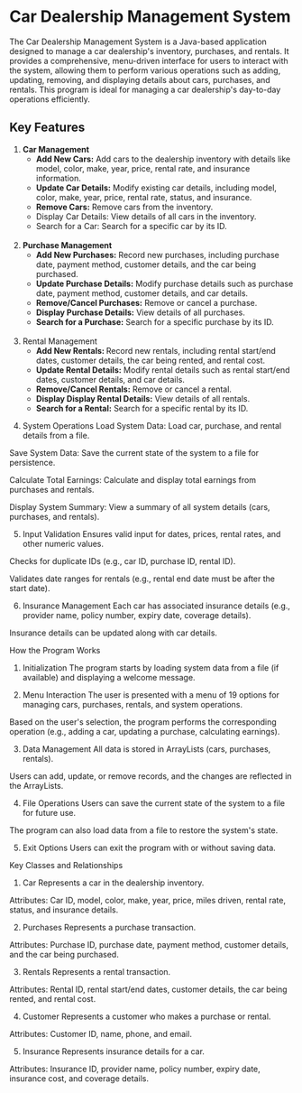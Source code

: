 <h1>Car Dealership Management System</h1>
The Car Dealership Management System is a Java-based application designed to manage a car dealership's inventory, purchases, and rentals. It provides a comprehensive, menu-driven interface for users to interact with the system, allowing them to perform various operations such as adding, updating, removing, and displaying details about cars, purchases, and rentals. This program is ideal for managing a car dealership's day-to-day operations efficiently.

<h2>Key Features</h2>
<ol>
  <li><strong>Car Management</strong>
  <ul>
    <li><strong>Add New Cars:</strong> Add cars to the dealership inventory with details like model, color, make, year, price, rental rate, and insurance information.</li>
    <li><strong>Update Car Details:</strong> Modify existing car details, including model, color, make, year, price, rental rate, status, and insurance.</li>
    <li><strong>Remove Cars:</strong> Remove cars from the inventory.</li>
    <li>Display Car Details: View details of all cars in the inventory.</li>
    <li>Search for a Car: Search for a specific car by its ID.</li>
  </ul>
  </li>
   </br>
  <li>
   <strong>Purchase Management</strong> 
    <ul>
      <li><strong>Add New Purchases:</strong> Record new purchases, including purchase date, payment method, customer details, and the car being purchased.</li>
      <li><strong>Update Purchase Details:</strong> Modify purchase details such as purchase date, payment method, customer details, and car details.</li>
      <li><strong>Remove/Cancel Purchases:</strong> Remove or cancel a purchase.</li>
      <li><strong>Display Purchase Details:</strong> View details of all purchases.</li>
      <li><strong>Search for a Purchase:</strong> Search for a specific purchase by its ID.</li>
    </ul>
  </li>
  </br>
  <li>
  Rental Management
  <ul>
    <li><strong>Add New Rentals: </strong> Record new rentals, including rental start/end dates, customer details, the car being rented, and rental cost.</li>
      <li><strong>Update Rental Details:</strong> Modify rental details such as rental start/end dates, customer details, and car details.</li>
      <li><strong>Remove/Cancel Rentals:</strong> Remove or cancel a rental.</li>
      <li><strong>Display Display Rental Details:</strong>  View details of all rentals.</li>
      <li><strong>Search for a Rental:</strong>  Search for a specific rental by its ID.</li>
  </ul>
  </li>
</ol>






















4. System Operations
Load System Data: Load car, purchase, and rental details from a file.

Save System Data: Save the current state of the system to a file for persistence.

Calculate Total Earnings: Calculate and display total earnings from purchases and rentals.

Display System Summary: View a summary of all system details (cars, purchases, and rentals).

5. Input Validation
Ensures valid input for dates, prices, rental rates, and other numeric values.

Checks for duplicate IDs (e.g., car ID, purchase ID, rental ID).

Validates date ranges for rentals (e.g., rental end date must be after the start date).

6. Insurance Management
Each car has associated insurance details (e.g., provider name, policy number, expiry date, coverage details).

Insurance details can be updated along with car details.

How the Program Works
1. Initialization
The program starts by loading system data from a file (if available) and displaying a welcome message.

2. Menu Interaction
The user is presented with a menu of 19 options for managing cars, purchases, rentals, and system operations.

Based on the user's selection, the program performs the corresponding operation (e.g., adding a car, updating a purchase, calculating earnings).

3. Data Management
All data is stored in ArrayLists (cars, purchases, rentals).

Users can add, update, or remove records, and the changes are reflected in the ArrayLists.

4. File Operations
Users can save the current state of the system to a file for future use.

The program can also load data from a file to restore the system's state.

5. Exit Options
Users can exit the program with or without saving data.

Key Classes and Relationships
1. Car
Represents a car in the dealership inventory.

Attributes: Car ID, model, color, make, year, price, miles driven, rental rate, status, and insurance details.

2. Purchases
Represents a purchase transaction.

Attributes: Purchase ID, purchase date, payment method, customer details, and the car being purchased.

3. Rentals
Represents a rental transaction.

Attributes: Rental ID, rental start/end dates, customer details, the car being rented, and rental cost.

4. Customer
Represents a customer who makes a purchase or rental.

Attributes: Customer ID, name, phone, and email.

5. Insurance
Represents insurance details for a car.

Attributes: Insurance ID, provider name, policy number, expiry date, insurance cost, and coverage details.
